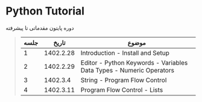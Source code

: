 # Python Tutorial

دوره پایتون مقدماتی تا پیشرفته

>| جلسه  | تاریخ | موضوع |
>| ------ | ------ | ------ |
>| 1 | 1402.2.28 | Introduction - Install and Setup 
>| 2 | 1402.2.29 | Editor - Python Keywords - Variables Data Types - Numeric Operators
>| 3 | 1402.3.4 | String - Program Flow Control
>| 4 | 1402.3.11 | Program Flow Control - Lists
